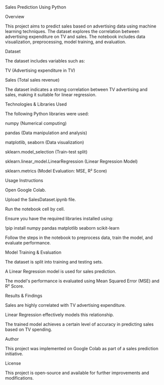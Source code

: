 Sales Prediction Using Python

Overview

This project aims to predict sales based on advertising data using machine learning techniques. The dataset explores the correlation between advertising expenditure on TV and sales. The notebook includes data visualization, preprocessing, model training, and evaluation.

Dataset

The dataset includes variables such as:

TV (Advertising expenditure in TV)

Sales (Total sales revenue)

The dataset indicates a strong correlation between TV advertising and sales, making it suitable for linear regression.

Technologies & Libraries Used

The following Python libraries were used:

numpy (Numerical computing)

pandas (Data manipulation and analysis)

matplotlib, seaborn (Data visualization)

sklearn.model_selection (Train-test split)

sklearn.linear_model.LinearRegression (Linear Regression Model)

sklearn.metrics (Model Evaluation: MSE, R² Score)

Usage Instructions

Open Google Colab.

Upload the SalesDataset.ipynb file.

Run the notebook cell by cell.

Ensure you have the required libraries installed using:

!pip install numpy pandas matplotlib seaborn scikit-learn

Follow the steps in the notebook to preprocess data, train the model, and evaluate performance.

Model Training & Evaluation

The dataset is split into training and testing sets.

A Linear Regression model is used for sales prediction.

The model's performance is evaluated using Mean Squared Error (MSE) and R² Score.

Results & Findings

Sales are highly correlated with TV advertising expenditure.

Linear Regression effectively models this relationship.

The trained model achieves a certain level of accuracy in predicting sales based on TV spending.

Author

This project was implemented on Google Colab as part of a sales prediction initiative.

License

This project is open-source and available for further improvements and modifications.

